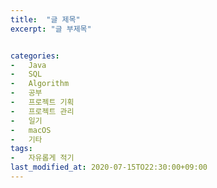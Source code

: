 ```yaml
---
title:  "글 제목"
excerpt: "글 부제목"


categories:
-   Java
-   SQL
-   Algorithm
-   공부
-   프로젝트 기획
-   프로젝트 관리
-   일기
-   macOS
-   기타
tags:
-   자유롭게 적기
last_modified_at: 2020-07-15TO22:30:00+09:00
---
```

